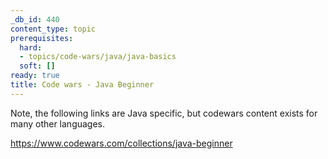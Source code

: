 ```yaml
---
_db_id: 440
content_type: topic
prerequisites:
  hard:
  - topics/code-wars/java/java-basics
  soft: []
ready: true
title: Code wars - Java Beginner
---
```


Note, the following links are Java specific, but codewars content exists for many other languages. 

https://www.codewars.com/collections/java-beginner